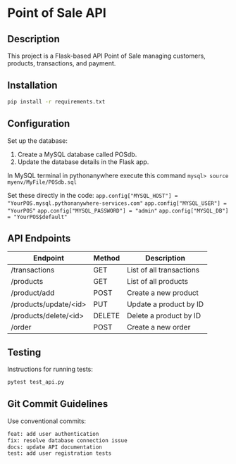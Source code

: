 # Point of Sale API

## Description

This project is a Flask-based API Point of Sale managing customers, products, transactions, and payment.

## Installation

```cmd
pip install -r requirements.txt
```

## Configuration

Set up the database:

1. Create a MySQL database called POSdb.
2. Update the database details in the Flask app.

In MySQL terminal in pythonanywhere execute this command
`mysql> source myenv/MyFile/POSdb.sql`

Set these directly in the code:
`app.config["MYSQL_HOST"] = "YourPOS.mysql.pythonanywhere-services.com"`
`app.config["MYSQL_USER"] = "YourPOS"`
`app.config["MYSQL_PASSWORD"] = "admin"`
`app.config["MYSQL_DB"] = "YourPOS$default"`

## API Endpoints

| Endpoint                    | Method | Description              |
| --------------------------- | ------ | ------------------------ |
| /transactions               | GET    | List of all transactions |
| /products                   | GET    | List of all products     |
| /product/add                | POST   | Create a new product     |
| /products/update/&lt;id&gt; | PUT    | Update a product by ID   |
| /products/delete/&lt;id&gt; | DELETE | Delete a product by ID   |
| /order                      | POST   | Create a new order       |

## Testing

Instructions for running tests:

```cmd
pytest test_api.py
```

## Git Commit Guidelines

Use conventional commits:

```bash
feat: add user authentication
fix: resolve database connection issue
docs: update API documentation
test: add user registration tests
```
